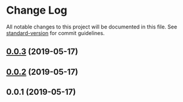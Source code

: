 # Change Log

All notable changes to this project will be documented in this file. See [standard-version](https://github.com/conventional-changelog/standard-version) for commit guidelines.

## [0.0.3](https://gitlab.es.gov.br/espm/Transcol-Online/Realtime/realtime-identifica-itinerario/compare/v0.0.2...v0.0.3) (2019-05-17)



## [0.0.2](https://gitlab.es.gov.br/espm/Transcol-Online/Realtime/realtime-identifica-itinerario/compare/v0.0.1...v0.0.2) (2019-05-17)



## 0.0.1 (2019-05-17)
